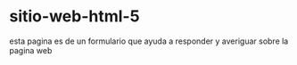# sitio-web-html-5
esta pagina es de un formulario que ayuda a responder y averiguar sobre la pagina web
